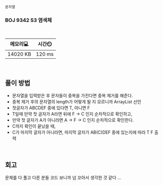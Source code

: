 `문자열`

<h3> BOJ 9342 S3 염색체 </h3>

<br>


|메모리💻|시간⏲️| 
|------|---| 
|14020 KB|120 ms| 

<br>

 <h2> 풀이 방법 </h2>

- 문자열을 입력받은 후 문자들이 중복을 가진다면 중복 제거를 해준다.  
- 중복 제거 후의 문자열의 length가 어떻게 될 지 모르니까 ArrayList 선언  
- 첫글자가 ABCDEF 중에 있다면 T, 아니면 F  
- T일때 만약 첫 글자가 A라면 뒤에 F -> C 인지 순차적으로 확인하고,  
- 만약 첫 글자가 A가 아니라면 A -> F -> C 인지 순차적으로 확인한다.  
- C까지 확인이 끝났을 때,  
- C가 마지막 글자가 아니라면, 마지막 글자가 AB(C)DEF 중에 있는지에 따라 T F 출력   

<br>

 <h2> 회고 </h2>

문제를 다 풀고 다른 분들 코드 보니까 넘 꼬아서 생각한 것 같다 ...  

 <br>

 <br>

